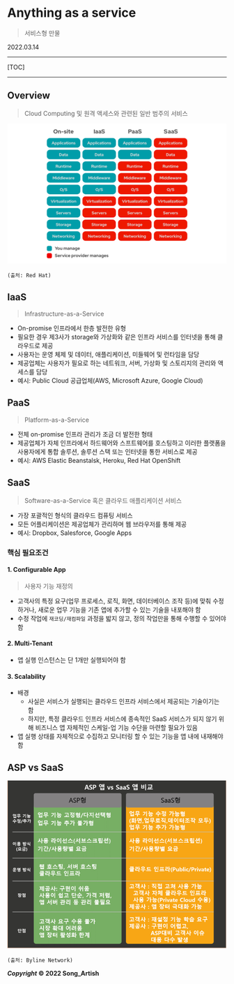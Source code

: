 # Anything as a service

> 서비스형 만물

2022.03.14

---

[TOC]

---



## Overview

> Cloud Computing 및 원격 액세스와 관련된 일반 범주의 서비스

![xaas](img/xaas.png)

`(출처: Red Hat)`



## IaaS

> Infrastructure-as-a-Service

- On-promise 인프라에서 한층 발전한 유형
- 필요한 경우 제3사가 storage와 가상화와 같은 인프라 서비스를 인터넷을 통해 클라우드로 제공
- 사용자는 운영 체제 및 데이터, 애플리케이션, 미들웨어 및 런타임을 담당
- 제공업체는 사용자가 필요로 하는 네트워크, 서버, 가상화 및 스토리지의 관리와 액세스를 담당
- 예시: Public Cloud 공급업체(AWS, Microsoft Azure, Google Cloud)



## PaaS

> Platform-as-a-Service

- 전체 on-promise 인프라 관리가 조금 더 발전한 형태
- 제공업체가 자체 인프라에서 하드웨어와 스프트웨어를 호스팅하고 이러한 플랫폼을 사용자에게 통합 솔루션, 솔루션 스택 또는 인터넷을 통한 서비스로 제공
- 예시: AWS Elastic Beanstalsk, Heroku, Red Hat OpenShift



## SaaS

> Software-as-a-Service 혹은 클라우드 애플리케이션 서비스

- 가장 포괄적인 형식의 클라우드 컴퓨팅 서비스
- 모든 어플리케이션은 제공업체가 관리하며 웹 브라우저를 통해 제공
- 예시: Dropbox, Salesforce, Google Apps

### 핵심 필요조건

#### 1. Configurable App

> 사용자 기능 재정의

- 고객사의 특정 요구(업무 프로세스, 로직, 화면, 데이터베이스 조작 등)에 맞춰 수정하거나, 새로운 업무 기능을 기존 앱에 추가할 수 있는 기술을 내포해야 함
- 수정 작업에 `재코딩/재컴파일` 과정을 밟지 않고, 정의 작업만을 통해 수행할 수 있어야 함

#### 2. Multi-Tenant

- 앱 실행 인스턴스는 단 1개만 실행되어야 함

#### 3. Scalability

- 배경
  - 사실은 서비스가 실행되는 클라우드 인프라 서비스에서 제공되는 기술이기는 함
  - 하지만, 특정 클라우드 인프라 서비스에 종속적인 SaaS 서비스가 되지 않기 위해 비즈니스 앱 자체적인 스케일-업 기능 수단을 마련할 필요가 있음
- 앱 실행 상태를 자체적으로 수집하고 모니터링 할 수 있는 기능을 앱 내에 내재해야 함



## ASP vs SaaS

![XaaS_ASP&SaaS](img/XaaS_ASP&SaaS.png)

`(출처: Byline Network)`



***Copyright* © 2022 Song_Artish**